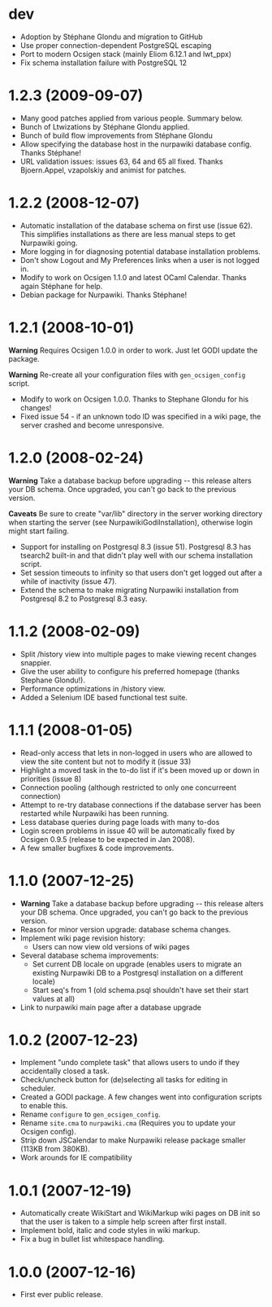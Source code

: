 dev
===

 * Adoption by Stéphane Glondu and migration to GitHub
 * Use proper connection-dependent PostgreSQL escaping
 * Port to modern Ocsigen stack (mainly Eliom 6.12.1 and lwt_ppx)
 * Fix schema installation failure with PostgreSQL 12

1.2.3 (2009-09-07)
==================

 * Many good patches applied from various people.  Summary below.
 * Bunch of Ltwizations by Stéphane Glondu applied.
 * Bunch of build flow improvements from Stéphane Glondu
 * Allow specifying the database host in the nurpawiki database
   config.  Thanks Stéphane!
 * URL validation issues: issues 63, 64 and 65 all fixed. Thanks
   Bjoern.Appel, vzapolskiy and animist for patches.

1.2.2 (2008-12-07)
==================

 * Automatic installation of the database schema on first use (issue
   62).  This simplifies installations as there are less manual steps
   to get Nurpawiki going.
 * More logging in for diagnosing potential database installation
   problems.
 * Don't show Logout and My Preferences links when a user is not
   logged in.
 * Modify to work on Ocsigen 1.1.0 and latest OCaml Calendar.  Thanks
   again Stéphane for help.
 * Debian package for Nurpawiki.  Thanks Stéphane!

1.2.1 (2008-10-01)
==================

**Warning** Requires Ocsigen 1.0.0 in order to work.  Just let GODI
update the package.

**Warning** Re-create all your configuration files with
`gen_ocsigen_config` script.

 * Modify to work on Ocsigen 1.0.0.  Thanks to Stephane Glondu for his
   changes!
 * Fixed issue 54 - if an unknown todo ID was specified in a wiki
   page, the server crashed and become unresponsive.

1.2.0 (2008-02-24)
==================

**Warning** Take a database backup before upgrading -- this release
alters your DB schema. Once upgraded, you can't go back to the
previous version.

**Caveats** Be sure to create "var/lib" directory in the server
working directory when starting the server (see
NurpawikiGodiInstallation), otherwise login might start failing.

 * Support for installing on Postgresql 8.3 (issue 51).  Postgresql
   8.3 has tsearch2 built-in and that didn't play well with our schema
   installation script.
 * Set session timeouts to infinity so that users don't get logged out
   after a while of inactivity (issue 47).
 * Extend the schema to make migrating Nurpawiki installation from
   Postgresql 8.2 to Postgresql 8.3 easy.

1.1.2 (2008-02-09)
==================

 * Split /history view into multiple pages to make viewing recent
   changes snappier.
 * Give the user ability to configure his preferred homepage (thanks
   Stephane Glondu!).
 * Performance optimizations in /history view.
 * Added a Selenium IDE based functional test suite.

1.1.1 (2008-01-05)
==================

 * Read-only access that lets in non-logged in users who are allowed
   to view the site content but not to modify it (issue 33)
 * Highlight a moved task in the to-do list if it's been moved up or
   down in priorities (issue 8)
 * Connection pooling (although restricted to only one concurreent
   connection)
 * Attempt to re-try database connections if the database server has
   been restarted while Nurpawiki has been running.
 * Less database queries during page loads with many to-dos
 * Login screen problems in issue 40 will be automatically fixed by
   Ocsigen 0.9.5 (release to be expected in Jan 2008).
 * A few smaller bugfixes & code improvements.

1.1.0 (2007-12-25)
==================

 * **Warning** Take a database backup before upgrading -- this release
   alters your DB schema.  Once upgraded, you can't go back to the
   previous version.
 * Reason for minor version upgrade: database schema changes.
 * Implement wiki page revision history:
   * Users can now view old versions of wiki pages
 * Several database schema improvements:
   * Set current DB locale on upgrade (enables users to migrate an
     existing Nurpawiki DB to a Postgresql installation on a different
     locale)
   * Start seq's from 1 (old schema.psql shouldn't have set their
     start values at all)
 * Link to nurpawiki main page after a database upgrade

1.0.2 (2007-12-23)
==================

 * Implement "undo complete task" that allows users to undo if they
   accidentally closed a task.
 * Check/uncheck button for (de)selecting all tasks for editing in
   scheduler.
 * Created a GODI package.  A few changes went into configuration
   scripts to enable this.
 * Rename `configure` to `gen_ocsigen_config`.
 * Rename `site.cma` to `nurpawiki.cma` (Requires you to update your
   Ocsigen config).
 * Strip down JSCalendar to make Nurpawiki release package smaller
   (113KB from 380KB).
 * Work arounds for IE compatibility

1.0.1 (2007-12-19)
==================

 * Automatically create WikiStart and WikiMarkup wiki pages on DB init
   so that the user is taken to a simple help screen after first
   install.
 * Implement bold, italic and code styles in wiki markup.
 * Fix a bug in bullet list whitespace handling.

1.0.0 (2007-12-16)
==================

 * First ever public release.
